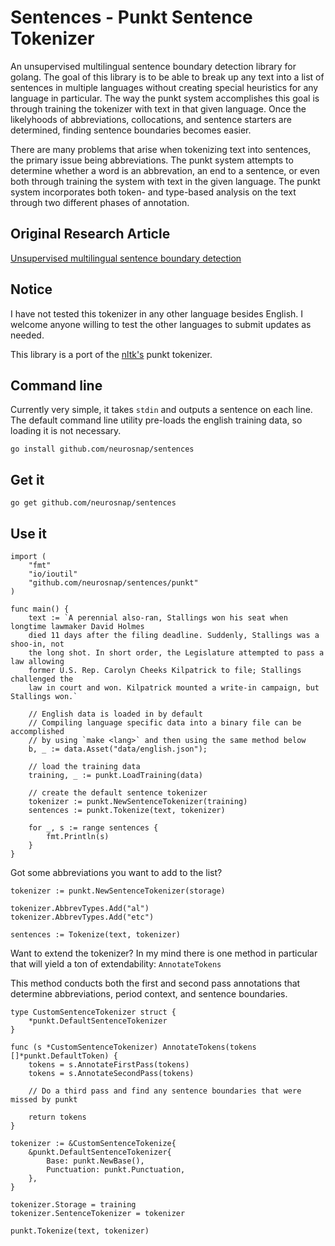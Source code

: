 Sentences - Punkt Sentence Tokenizer
====================================

An unsupervised multilingual sentence boundary detection library for golang.
The goal of this library is to be able to break up any text into a list of sentences
in multiple languages without creating special heuristics for any language in particular.
The way the punkt system accomplishes this goal is through training the tokenizer
with text in that given language.  Once the likelyhoods of abbreviations, collocations,
and sentence starters are determined, finding sentence boundaries becomes easier.

There are many problems that arise when tokenizing text into sentences, the primary
issue being abbreviations.  The punkt system attempts to determine whether a  word
is an abbrevation, an end to a sentence, or even both through training the system with text
in the given language.  The punkt system incorporates both token- and type-based
analysis on the text through two different phases of annotation.

Original Research Article
-------------------------

[Unsupervised multilingual sentence boundary detection](http://citeseerx.ist.psu.edu/viewdoc/download;jsessionid=BAE5C34E5C3B9DC60DFC4D93B85D8BB1?doi=10.1.1.85.5017&rep=rep1&type=pdf)

Notice
------

I have not tested this tokenizer in any other language besides English.  I
welcome anyone willing to test the other languages to submit updates as needed.

This library is a port of the [nltk's](http://www.nltk.org) punkt tokenizer.

Command line
------------

Currently very simple, it takes `stdin` and outputs a sentence on each line.
The default command line utility pre-loads the english training data, so loading
it is not necessary.

```
go install github.com/neurosnap/sentences
```


Get it
------

```
go get github.com/neurosnap/sentences
```

Use it
------

```
import (
    "fmt"
    "io/ioutil"
    "github.com/neurosnap/sentences/punkt"
)

func main() {
    text := `A perennial also-ran, Stallings won his seat when longtime lawmaker David Holmes
    died 11 days after the filing deadline. Suddenly, Stallings was a shoo-in, not
    the long shot. In short order, the Legislature attempted to pass a law allowing
    former U.S. Rep. Carolyn Cheeks Kilpatrick to file; Stallings challenged the
    law in court and won. Kilpatrick mounted a write-in campaign, but Stallings won.`

    // English data is loaded in by default
    // Compiling language specific data into a binary file can be accomplished
    // by using `make <lang>` and then using the same method below
    b, _ := data.Asset("data/english.json");

    // load the training data
    training, _ := punkt.LoadTraining(data)

    // create the default sentence tokenizer
    tokenizer := punkt.NewSentenceTokenizer(training)
    sentences := punkt.Tokenize(text, tokenizer)

    for _, s := range sentences {
        fmt.Println(s)
    }
}
```

Got some abbreviations you want to add to the list?
```
tokenizer := punkt.NewSentenceTokenizer(storage)

tokenizer.AbbrevTypes.Add("al")
tokenizer.AbbrevTypes.Add("etc")

sentences := Tokenize(text, tokenizer)
```

Want to extend the tokenizer?  In my mind there is one method in particular
that will yield a ton of extendability: `AnnotateTokens`

This method conducts both the first and second pass annotations that determine
abbreviations, period context, and sentence boundaries.

```
type CustomSentenceTokenizer struct {
    *punkt.DefaultSentenceTokenizer
}

func (s *CustomSentenceTokenizer) AnnotateTokens(tokens []*punkt.DefaultToken) {
    tokens = s.AnnotateFirstPass(tokens)
    tokens = s.AnnotateSecondPass(tokens)

    // Do a third pass and find any sentence boundaries that were missed by punkt

    return tokens
}

tokenizer := &CustomSentenceTokenize{
    &punkt.DefaultSentenceTokenizer{
        Base: punkt.NewBase(),
        Punctuation: punkt.Punctuation,
    },
}

tokenizer.Storage = training
tokenizer.SentenceTokenizer = tokenizer

punkt.Tokenize(text, tokenizer)
```
